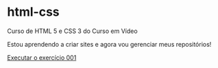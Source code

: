 # html-css
 Curso de HTML 5 e CSS 3 do Curso em Vídeo

Estou aprendendo a criar sites e agora vou gerenciar meus repositórios!

<a href="https://ddsdantas.github.io/html-css/exercicios/ex001/index.html"> Executar o exercício 001 </a>